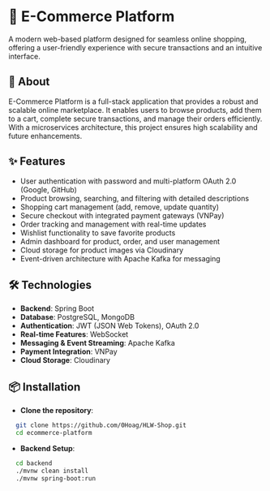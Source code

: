 # 📱 E-Commerce Platform  
A modern web-based platform designed for seamless online shopping, offering a user-friendly experience with secure transactions and an intuitive interface.

## 🚀 About  
E-Commerce Platform is a full-stack application that provides a robust and scalable online marketplace. It enables users to browse products, add them to a cart, complete secure transactions, and manage their orders efficiently. With a microservices architecture, this project ensures high scalability and future enhancements.

## ✨ Features  
- User authentication with password and multi-platform OAuth 2.0 (Google, GitHub)
- Product browsing, searching, and filtering with detailed descriptions
- Shopping cart management (add, remove, update quantity)
- Secure checkout with integrated payment gateways (VNPay)
- Order tracking and management with real-time updates
- Wishlist functionality to save favorite products
- Admin dashboard for product, order, and user management
- Cloud storage for product images via Cloudinary
- Event-driven architecture with Apache Kafka for messaging

## 🛠️ Technologies  
- **Backend**: Spring Boot  
- **Database**: PostgreSQL, MongoDB  
- **Authentication**: JWT (JSON Web Tokens), OAuth 2.0  
- **Real-time Features**: WebSocket  
- **Messaging & Event Streaming**: Apache Kafka  
- **Payment Integration**: VNPay  
- **Cloud Storage**: Cloudinary  

## 📦 Installation  
- **Clone the repository**:
```bash
  git clone https://github.com/0Hoag/HLW-Shop.git
  cd ecommerce-platform
```
- **Backend Setup**:
```bash
  cd backend
  ./mvnw clean install
  ./mvnw spring-boot:run
```
